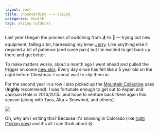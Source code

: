 ```yaml
---
layout: post
title: Snowboarding --> Skiing
categories: Health
tags: skiing outdoors
---
```

Last year I began the process of switching from :snowboarder: to :ski: &mdash; trying out new equipment, falling a lot, harnessing my inner [Jerry](http://instagram.com/jerryoftheday). Like anything else it required a bit of patience (and some pain) but I'm excited to get back up there and get better.

To make matters worse, about a month ago I went ahead and pulled the trigger on some [new skis](http://www.onthesnow.com/news/a/591096/2015-men-s-all-mountain-back-editors--choice-ski--blizzard-bonafide). Every day since has felt like a 5 year old on the night before Christmas. I cannot wait to clip them in.

For the second year in a row I also picked up the [Mountain Collective](http://mountaincollective.com) pass (**highly** recommend). I was fortunate enough to get out to Aspen and Jackson Hole in 2014/2015...and hope to venture back there again this season (along with Taos, Alta + Snowbird, and others).

<img src="http://i.imgur.com/zpZL6bN.gif" class="center-image" />

Oh, why am I writing this? Because it's snowing in Colorado (like [right f*cking now](http://arapahoebasin.com/ABasin/snow-conditions/web-cams.aspx)) and it's all I can think about :satisfied:.